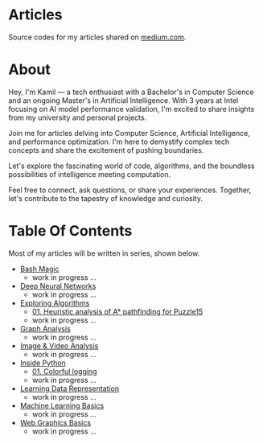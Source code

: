 # Articles
Source codes for my articles shared on [medium.com](https://medium.com/@kamilmatejuk).

# About
Hey, I'm Kamil — a tech enthusiast with a Bachelor's in Computer Science and an ongoing Master's in Artificial Intelligence. With 3 years at Intel focusing on AI model performance validation, I'm excited to share insights from my university and personal projects.

Join me for articles delving into Computer Science, Artificial Intelligence, and performance optimization. I'm here to demystify complex tech concepts and share the excitement of pushing boundaries.

Let's explore the fascinating world of code, algorithms, and the boundless possibilities of intelligence meeting computation.

Feel free to connect, ask questions, or share your experiences. Together, let's contribute to the tapestry of knowledge and curiosity.

# Table Of Contents
Most of my articles will be written in series, shown below.

* [Bash Magic](./Bash%20Magic)
  * work in progress ...
* [Deep Neural Networks](./Deep%20Neural%20Networks)
  * work in progress ...
* [Exploring Algorithms](./Exploring%20Algorithms)
  * [01. Heuristic analysis of A* pathfinding for Puzzle15](./Exploring%20Algorithms/01.%20Heuristic%20analysis%20of%20A*%20pathfinding%20for%C2%A0Puzzle15/)
  * work in progress ...
* [Graph Analysis](./Graph%20Analysis)
  * work in progress ...
* [Image & Video Analysis](./Image%20&%20Video%20Analysis)
  * work in progress ...
* [Inside Python](./Inside%20Python)
  * [01. Colorful logging](./Inside%20Python/01.%20Colorful%20logging/)
  * work in progress ...
* [Learning Data Representation](./Learning%20Data%20Representation)
  * work in progress ...
* [Machine Learning Basics](./Machine%20Learning%20Basics)
  * work in progress ...
* [Web Graphics Basics](./Web%20Graphics%20Basics)
  * work in progress ...

